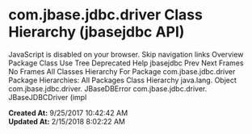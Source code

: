 # com.jbase.jdbc.driver Class Hierarchy (jbasejdbc   API)

JavaScript is disabled on your browser. Skip navigation links Overview Package Class Use Tree Deprecated Help jbasejdbc Prev Next Frames No Frames All Classes Hierarchy For Package com.jbase.jdbc.driver Package Hierarchies: All Packages Class Hierarchy java.lang. Object com.jbase.jdbc.driver. JBaseDBError com.jbase.jdbc.driver. JBaseJDBCDriver (impl  

**Created At:** 9/25/2017 10:42:42 AM  
**Updated At:** 2/15/2018 8:02:22 AM  

